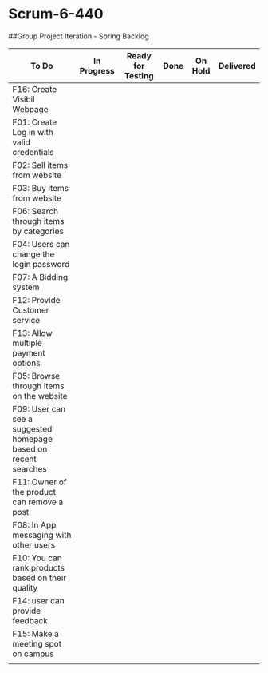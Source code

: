 # Scrum-6-440
##Group Project Iteration - Spring Backlog


| To Do | In Progress | Ready for Testing | Done | On Hold | Delivered |
| --- | --- | --- | --- | --- | --- |
| F16: Create Visibil Webpage | | | | | |
| F01: Create Log in with valid credentials | | | | | |
| F02: Sell items from website | | | | | |
| F03: Buy items from website | | | | | |
| F06: Search through items by categories| | | | | |
| F04: Users can change the login password| | | | | |
| F07: A Bidding system | | | | | |
| F12: Provide Customer service| | | | | |
| F13: Allow multiple payment options| | | | | |
| F05: Browse through items on the website | | | | | |
| F09: User can see a suggested homepage based on recent searches| | | | | |
| F11: Owner of the product can remove a post| | | | | |
| F08: In App messaging with other users | | | | | |
| F10: You can rank products based on their quality | | | | | |
| F14: user can provide feedback| | | | | |
| F15: Make a meeting spot on campus | | | | | |
| | | | | | |
 
